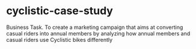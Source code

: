 # cyclistic-case-study

Business Task. 
To create a marketing campaign that aims at converting casual riders into annual members by analyzing how annual members and casual riders use Cyclistic bikes differently

